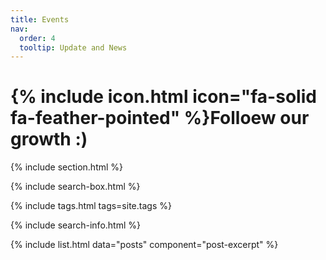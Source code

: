 ```yaml
---
title: Events
nav:
  order: 4
  tooltip: Update and News
---
```


# {% include icon.html icon="fa-solid fa-feather-pointed" %}Folloew our growth :)


{% include section.html %}

{% include search-box.html %}

{% include tags.html tags=site.tags %}

{% include search-info.html %}

{% include list.html data="posts" component="post-excerpt" %}
